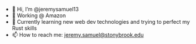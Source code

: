 - 👋 Hi, I’m @jeremysamuel13
- 👀 Working @ Amazon
- 🌱 Currently learning new web dev technologies and trying to perfect my Rust skills
- 📫 How to reach me: jeremy.samuel@stonybrook.edu

